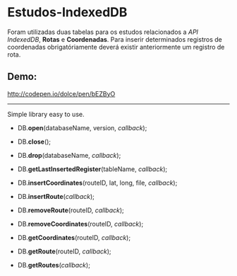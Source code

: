 # Estudos-IndexedDB
Foram utilizadas duas tabelas para os estudos relacionados a *API IndexedDB*, **Rotas** e **Coordenadas**.
Para inserir determinados registros de coordenadas obrigatóriamente deverá existir anteriormente um registro de rota.


## Demo:
http://codepen.io/dolce/pen/bEZByO


_____
Simple library easy to use.

* DB.**open**(databaseName, version, *callback*);

* DB.**close**();

* DB.**drop**(databaseName, *callback*);

* DB.**getLastInsertedRegister**(tableName, *callback*);

* DB.**insertCoordinates**(routeID, lat, long, file, *callback*);

* DB.**insertRoute**(*callback*);

* DB.**removeRoute**(routeID, *callback*);

* DB.**removeCoordinates**(routeID, *callback*);

* DB.**getCoordinates**(routeID, *callback*);

* DB.**getRoute**(routeID, *callback*);

* DB.**getRoutes**(*callback*);